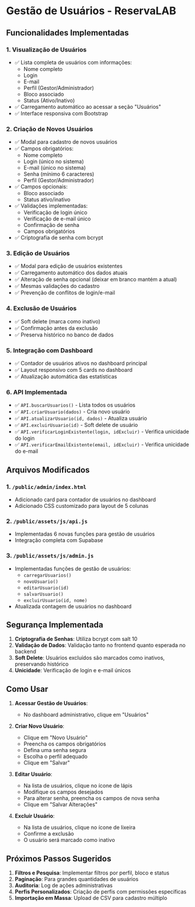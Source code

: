 # Gestão de Usuários - ReservaLAB

## Funcionalidades Implementadas

### 1. Visualização de Usuários
- ✅ Lista completa de usuários com informações:
  - Nome completo
  - Login
  - E-mail
  - Perfil (Gestor/Administrador)
  - Bloco associado
  - Status (Ativo/Inativo)
- ✅ Carregamento automático ao acessar a seção "Usuários"
- ✅ Interface responsiva com Bootstrap

### 2. Criação de Novos Usuários
- ✅ Modal para cadastro de novos usuários
- ✅ Campos obrigatórios:
  - Nome completo
  - Login (único no sistema)
  - E-mail (único no sistema)
  - Senha (mínimo 6 caracteres)
  - Perfil (Gestor/Administrador)
- ✅ Campos opcionais:
  - Bloco associado
  - Status ativo/inativo
- ✅ Validações implementadas:
  - Verificação de login único
  - Verificação de e-mail único
  - Confirmação de senha
  - Campos obrigatórios
- ✅ Criptografia de senha com bcrypt

### 3. Edição de Usuários
- ✅ Modal para edição de usuários existentes
- ✅ Carregamento automático dos dados atuais
- ✅ Alteração de senha opcional (deixar em branco mantém a atual)
- ✅ Mesmas validações do cadastro
- ✅ Prevenção de conflitos de login/e-mail

### 4. Exclusão de Usuários
- ✅ Soft delete (marca como inativo)
- ✅ Confirmação antes da exclusão
- ✅ Preserva histórico no banco de dados

### 5. Integração com Dashboard
- ✅ Contador de usuários ativos no dashboard principal
- ✅ Layout responsivo com 5 cards no dashboard
- ✅ Atualização automática das estatísticas

### 6. API Implementada
- ✅ `API.buscarUsuarios()` - Lista todos os usuários
- ✅ `API.criarUsuario(dados)` - Cria novo usuário
- ✅ `API.atualizarUsuario(id, dados)` - Atualiza usuário
- ✅ `API.excluirUsuario(id)` - Soft delete de usuário
- ✅ `API.verificarLoginExistente(login, idExcluir)` - Verifica unicidade do login
- ✅ `API.verificarEmailExistente(email, idExcluir)` - Verifica unicidade do e-mail

## Arquivos Modificados

### 1. `/public/admin/index.html`
- Adicionado card para contador de usuários no dashboard
- Adicionado CSS customizado para layout de 5 colunas

### 2. `/public/assets/js/api.js`
- Implementadas 6 novas funções para gestão de usuários
- Integração completa com Supabase

### 3. `/public/assets/js/admin.js`
- Implementadas funções de gestão de usuários:
  - `carregarUsuarios()`
  - `novoUsuario()`
  - `editarUsuario(id)`
  - `salvarUsuario()`
  - `excluirUsuario(id, nome)`
- Atualizada contagem de usuários no dashboard

## Segurança Implementada

1. **Criptografia de Senhas**: Utiliza bcrypt com salt 10
2. **Validação de Dados**: Validação tanto no frontend quanto esperada no backend
3. **Soft Delete**: Usuários excluídos são marcados como inativos, preservando histórico
4. **Unicidade**: Verificação de login e e-mail únicos

## Como Usar

1. **Acessar Gestão de Usuários**:
   - No dashboard administrativo, clique em "Usuários"

2. **Criar Novo Usuário**:
   - Clique em "Novo Usuário"
   - Preencha os campos obrigatórios
   - Defina uma senha segura
   - Escolha o perfil adequado
   - Clique em "Salvar"

3. **Editar Usuário**:
   - Na lista de usuários, clique no ícone de lápis
   - Modifique os campos desejados
   - Para alterar senha, preencha os campos de nova senha
   - Clique em "Salvar Alterações"

4. **Excluir Usuário**:
   - Na lista de usuários, clique no ícone de lixeira
   - Confirme a exclusão
   - O usuário será marcado como inativo

## Próximos Passos Sugeridos

1. **Filtros e Pesquisa**: Implementar filtros por perfil, bloco e status
2. **Paginação**: Para grandes quantidades de usuários
3. **Auditoria**: Log de ações administrativas
4. **Perfis Personalizados**: Criação de perfis com permissões específicas
5. **Importação em Massa**: Upload de CSV para cadastro múltiplo

